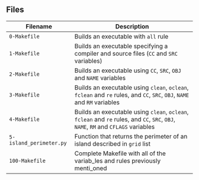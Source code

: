 
## Files

| Filename | Description |
| -------- | ----------- |
| `0-Makefile` | Builds an executable with `all` rule |
| `1-Makefile` | Builds an executable specifying a compiler and source files (`CC` and `SRC` variables) |
| `2-Makefile` | Builds an executable using `CC`, `SRC`, `OBJ` and `NAME` variables |
| `3-Makefile` | Builds an executable using `clean`, `oclean`, `fclean` and `re` rules, and `CC`, `SRC`, `OBJ`, `NAME` and `RM` variables |
| `4-Makefile` | Builds an executable using `clean`, `oclean`, `fclean` and `re` rules, and `CC`, `SRC`, `OBJ`, `NAME`, `RM` and `CFLAGS` variables  |
| `5-island_perimeter.py` | Function that returns the perimeter of an island described in `grid` list |
| `100-Makefile` | Complete Makefile with all of the variab_les and rules previously menti_oned |
